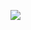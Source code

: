 <a href="https://www.amazon.com/gp/product/0141441143/ref=as_li_ss_il?ie=UTF8&linkCode=li2&tag=&linkId=ba72a40fe50919e9e681985d4050d388" target="_blank"><img border="0" src="//ws-na.amazon-adsystem.com/widgets/q?_encoding=UTF8&ASIN=0141441143&Format=_SL160_&ID=AsinImage&MarketPlace=US&ServiceVersion=20070822&WS=1&tag=" ></a><img src="https://ir-na.amazon-adsystem.com/e/ir?t=&l=li2&o=1&a=0141441143" width="1" height="1" border="0" alt="" style="border:none !important; margin:0px !important;" />
